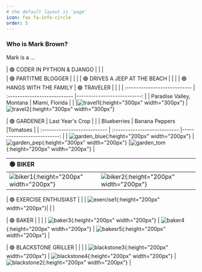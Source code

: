 ```yaml
---
# the default layout is 'page'
icon: fas fa-info-circle
order: 5
---
```


### Who is Mark Brown?

Mark is a ...

| 🟢  CODER IN PYTHON & DJANGO     |       | |       
| 🟢  PARTITME BLOGGER             |                  |             |
| 🟢  DRIVES A JEEP AT THE BEACH                    |          |        |
| 🟢  HANGS WITH THE FAMILY
| 🟢  TRAVELER | | | 
| :--------------------------- | :--------------------------- |---------------------------: |
|  Paradise Valley, Montana | Miami, Florida |  | 
|![travel1](/assets/img/about/travel1.jpg){:height="300px" width="300px"} | ![travel2](/assets/img/about/travel2.jpg){:height="300px" width="300px"} 

| 🟢 GARDENER                     | Last Year's Crop |             |
|  Blueberries                 | Banana Peppers   |Tomatoes     |
| :--------------------------- | :--------------------------- |---------------------------: |
| ![garden_blue](/assets/img/about/garden_blues.jpg){:height="200px" width="200px"} | ![garden_pep](/assets/img/about/garden_peppers.jpg){:height="300px" width="200px"} |![garden_tom](/assets/img/about/garden_tomatoes.jpg){:height="200px" width="200px"} |

| 🟢 BIKER                      |         | |
| :--------------------------- | :--------------- | ------: |
|![biker1](/assets/img/about/bike1.JPG){:height="200px" width="200px"} | ![biker2](/assets/img/about/bike2.JPG){:height="200px" width="200px"} | |

| 🟢  EXERCISE ENTHUSIAST | |
| ![exercise1](/assets/img/about/exercise.jpg){:height="200px" width="200px"}| | |



| 🟢 BAKER  |   |   |
| ![baker3](/assets/img/about/baker3.jpg){:height="200px" width="200px"} | ![baker4](/assets/img/about/baker4.jpg){:height="200px" width="200px"} | ![bakesr5](/assets/img/about/baker1.jpg){:height="200px" width="200px"} |

| 🟢  BLACKSTONE GRILLER |   |    |
| ![blackstone3](/assets/img/about/blackstone3.jpg){:height="200px" width="200px"} | ![blackstone4](/assets/img/about/blackstone4.jpg){:height="200px" width="200px"} | ![blackstone2](/assets/img/about/blackstone2.jpg){:height="200px" width="200px"} | 


